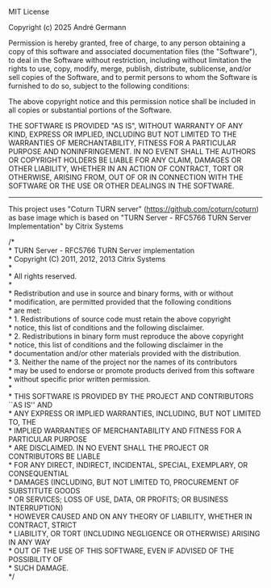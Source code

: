 MIT License

Copyright (c) 2025 André Germann

Permission is hereby granted, free of charge, to any person obtaining a copy of this software and associated documentation files (the "Software"), to deal in the Software without restriction, including without limitation the rights to use, copy, modify, merge, publish, distribute, sublicense, and/or sell copies of the Software, and to permit persons to whom the Software is furnished to do so, subject to the following conditions:

The above copyright notice and this permission notice shall be included in all copies or substantial portions of the Software.

THE SOFTWARE IS PROVIDED "AS IS", WITHOUT WARRANTY OF ANY KIND, EXPRESS OR IMPLIED, INCLUDING BUT NOT LIMITED TO THE WARRANTIES OF MERCHANTABILITY, FITNESS FOR A PARTICULAR PURPOSE AND NONINFRINGEMENT. IN NO EVENT SHALL THE AUTHORS OR COPYRIGHT HOLDERS BE LIABLE FOR ANY CLAIM, DAMAGES OR OTHER LIABILITY, WHETHER IN AN ACTION OF CONTRACT, TORT OR OTHERWISE, ARISING FROM, OUT OF OR IN CONNECTION WITH THE SOFTWARE OR THE USE OR OTHER DEALINGS IN THE SOFTWARE.

---

This project uses "Coturn TURN server" (https://github.com/coturn/coturn) as base image which is based on
"TURN Server - RFC5766 TURN Server Implementation" by Citrix Systems

/\*</br>
 \* TURN Server - RFC5766 TURN Server implementation</br>
 \* Copyright (C) 2011, 2012, 2013 Citrix Systems</br>
 \*</br>
 \* All rights reserved.</br>
 \*</br>
 \* Redistribution and use in source and binary forms, with or without</br>
 \* modification, are permitted provided that the following conditions</br>
 \* are met:</br>
 \* 1. Redistributions of source code must retain the above copyright</br>
 \*    notice, this list of conditions and the following disclaimer.</br>
 \* 2. Redistributions in binary form must reproduce the above copyright</br>
 \*    notice, this list of conditions and the following disclaimer in the</br>
 \*    documentation and/or other materials provided with the distribution.</br>
 \* 3. Neither the name of the project nor the names of its contributors</br>
 \*    may be used to endorse or promote products derived from this software</br>
 \*    without specific prior written permission.</br>
 \*</br>
 \* THIS SOFTWARE IS PROVIDED BY THE PROJECT AND CONTRIBUTORS ``AS IS'' AND</br>
 \* ANY EXPRESS OR IMPLIED WARRANTIES, INCLUDING, BUT NOT LIMITED TO, THE</br>
 \* IMPLIED WARRANTIES OF MERCHANTABILITY AND FITNESS FOR A PARTICULAR PURPOSE</br>
 \* ARE DISCLAIMED.  IN NO EVENT SHALL THE PROJECT OR CONTRIBUTORS BE LIABLE</br>
 \* FOR ANY DIRECT, INDIRECT, INCIDENTAL, SPECIAL, EXEMPLARY, OR CONSEQUENTIAL</br>
 \* DAMAGES (INCLUDING, BUT NOT LIMITED TO, PROCUREMENT OF SUBSTITUTE GOODS</br>
 \* OR SERVICES; LOSS OF USE, DATA, OR PROFITS; OR BUSINESS INTERRUPTION)</br>
 \* HOWEVER CAUSED AND ON ANY THEORY OF LIABILITY, WHETHER IN CONTRACT, STRICT</br>
 \* LIABILITY, OR TORT (INCLUDING NEGLIGENCE OR OTHERWISE) ARISING IN ANY WAY</br>
 \* OUT OF THE USE OF THIS SOFTWARE, EVEN IF ADVISED OF THE POSSIBILITY OF</br>
 \* SUCH DAMAGE.</br>
 \*/</br>